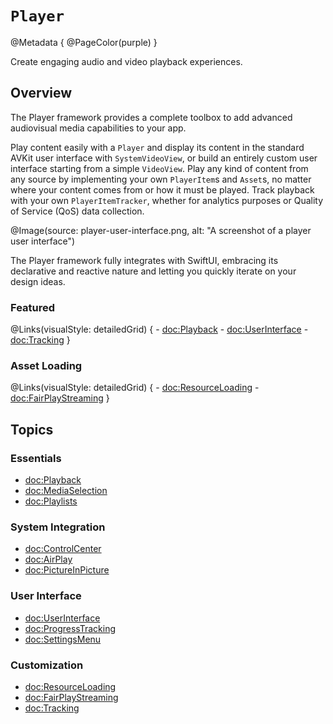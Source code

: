 # ``Player``

@Metadata {
    @PageColor(purple)
}

Create engaging audio and video playback experiences.

## Overview

The Player framework provides a complete toolbox to add advanced audiovisual media capabilities to your app.

Play content easily with a ``Player`` and display its content in the standard AVKit user interface with ``SystemVideoView``, or build an entirely custom user interface starting from a simple ``VideoView``. Play any kind of content from any source by implementing your own ``PlayerItem``s and ``Asset``s, no matter where your content comes from or how it must be played. Track playback with your own ``PlayerItemTracker``, whether for analytics purposes or Quality of Service (QoS) data collection.

@Image(source: player-user-interface.png, alt: "A screenshot of a player user interface")

The Player framework fully integrates with SwiftUI, embracing its declarative and reactive nature and letting you quickly iterate on your design ideas.

### Featured

@Links(visualStyle: detailedGrid) {
    - <doc:Playback>
    - <doc:UserInterface>
    - <doc:Tracking>
}

### Asset Loading

@Links(visualStyle: detailedGrid) {
    - <doc:ResourceLoading>
    - <doc:FairPlayStreaming>
}

## Topics

### Essentials

- <doc:Playback>
- <doc:MediaSelection>
- <doc:Playlists>

### System Integration

- <doc:ControlCenter>
- <doc:AirPlay>
- <doc:PictureInPicture>

### User Interface

- <doc:UserInterface>
- <doc:ProgressTracking>
- <doc:SettingsMenu>

### Customization

- <doc:ResourceLoading>
- <doc:FairPlayStreaming>
- <doc:Tracking>
